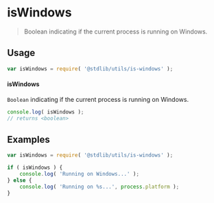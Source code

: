 isWindows
===

> Boolean indicating if the current process is running on Windows.


<!-- <usage> -->

## Usage

``` javascript
var isWindows = require( '@stdlib/utils/is-windows' );
```

#### isWindows

`Boolean` indicating if the current process is running on Windows.

``` javascript
console.log( isWindows );
// returns <boolean>
```

<!-- </usage> -->


<!-- <examples> -->

## Examples

``` javascript
var isWindows = require( '@stdlib/utils/is-windows' );

if ( isWindows ) {
    console.log( 'Running on Windows...' );
} else {
    console.log( 'Running on %s...', process.platform );
}
```

<!-- </examples> -->


<!-- <links> -->

<!-- </links> -->
